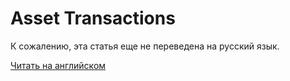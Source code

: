 # Asset Transactions

К сожалению, эта статья еще не переведена на русский язык.

[Читать на английском](/en/waves-node/node-api/asset-transactions)
